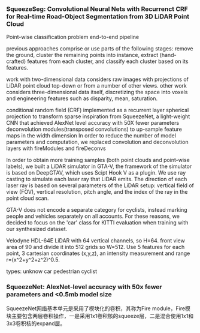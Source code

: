 ### SqueezeSeg: Convolutional Neural Nets with Recurrenct CRF for Real-time Road-Object Segmentation from 3D LiDAR Point Cloud
Point-wise classification problem
end-to-end pipeline

previous approaches comprise or use parts of the following stages: remove the ground, cluster the remaining points into instance, extract (hand-crafted) features from each cluster, and classify each cluster based on its features.

work with two-dimensional data considers raw images with projections of LiDAR point cloud top-down or from a number of other views.
other work considers three-dimensional data itself, discretizing the space into voxels and engineering features such as disparity, mean, saturation.

conditional random field (CRF) implemented as a recurrent layer
spherical projection to transform sparse
inspiration from SqueezeNet, a light-weight CNN that achieved AlexNet level accuracy with 50X fewer parameters
deconvolution modules(transposed convolutions) to up-sample feature maps in the width dimension
In order to reduce the number of model parameters and computation, we replaced convolution and deconvolution layers with fireModules and fireDeconvs

In order to obtain more training samples (both point clouds and point-wise labels), we built a LiDAR simulator in GTA-V, the framework of the simulator is based on DeepGTAV, which uses Scipt Hook V as a plugin.
We use ray casting to simulate each laser ray that LiDAR emits. The direction of each laser ray is based on several parameters of the LiDAR setup: vertical field of view (FOV), vertical resolution, pitch angle, and the index of the ray in the point cloud scan.

GTA-V does not encode a separate category for cyclists, instead marking people and vehicles separately on all accounts. For these reasons, we decided to focus on the 'car' class for KITTI evaluation when training with our synthesized dataset.

Velodyne HDL-64E LiDAR with 64 vertical channels, so H=64. front view area of 90 and divide it into 512 grids so W=512. 
Use 5 features for each point, 3 cartesian coordinates (x,y,z), an intensity measurement and range r=(x^2+y^2+z^2)^0.5.

types: unknow car pedestrian cyclist



### SqueezeNet: AlexNet-level accuracy with 50x fewer parameters and <0.5mb model size
SqueezeNet网络基本单元是采用了模块化的卷积，其称为Fire module，Fire模块主要包含两层卷积操作，一是采用1x1卷积核的squeeze层，二是混合使用1x1和3x3卷积核的expand层。



